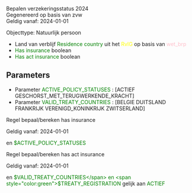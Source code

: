 Bepalen verzekeringsstatus 2024 \
Gegenereerd op basis van zvw \
Geldig vanaf: 2024-01-01

Objecttype: Natuurlijk persoon
- Land van verblijf <span style="color:green">Residence country</span> uit het <span style="color:yellow"> RvIG </span> op basis van <span style="color:pink"> wet_brp </span>
- <span style="color:green">Has insurance</span> boolean
- <span style="color:green">Has act insurance</span> boolean

## Parameters ##
- Parameter <span style="color:green">ACTIVE_POLICY_STATUSES</span> : [ACTIEF GESCHORST_MET_TERUGWERKENDE_KRACHT]
- Parameter <span style="color:green">VALID_TREATY_COUNTRIES</span> : [BELGIE DUITSLAND FRANKRIJK VERENIGD_KONINKRIJK ZWITSERLAND]


Regel bepaal/bereken has insurance

Geldig vanaf: 2024-01-01



 en <span style="color:green">$ACTIVE_POLICY_STATUSES</span>




Regel bepaal/bereken has act insurance

Geldig vanaf: 2024-01-01



 en <span style="color:green">$VALID_TREATY_COUNTRIES</span>
 en <span style="color:green">$TREATY_REGISTRATION</span> gelijk aan
	<span style="color:green">ACTIEF</span>
